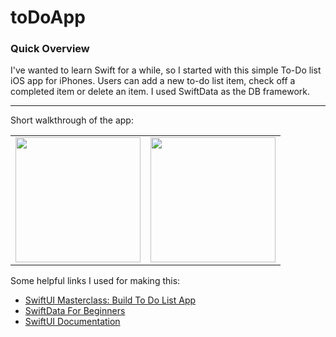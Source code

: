 # toDoApp

### Quick Overview

I've wanted to learn Swift for a while, so I started with this simple To-Do list iOS app for iPhones. Users can add a new to-do list item, check off a completed item or delete an item. I used SwiftData as the DB framework.

------------------------

Short walkthrough of the app:
<table align=center>
  <tr>
    <td>
      <img src="https://media.giphy.com/media/v1.Y2lkPTc5MGI3NjExdWxjMzBxNDYzbmpya3NweWloZHZ2em1vdzRrY2V6ZWFid215cTdzbSZlcD12MV9pbnRlcm5hbF9naWZfYnlfaWQmY3Q9Zw/laLFLCr0cseDvo30NA/giphy.gif" width="200">
    </td>
    <td>
      <img src="https://media.giphy.com/media/v1.Y2lkPTc5MGI3NjExYXUweDRpZ2Rtbmw0OWxxOHoxc2o0eTNseThjOHJrazlnZ2NjeWVybiZlcD12MV9pbnRlcm5hbF9naWZfYnlfaWQmY3Q9Zw/iymF5fuCXO8FnEkrbc/giphy.gif" width="200">
    </td>
   </tr> 
  </td>
  </tr>
</table>


Some helpful links I used for making this:
* [SwiftUI Masterclass: Build To Do List App](https://youtu.be/t_mypMqSXNw?si=X_Ps5dKs13kE97d3)
* [SwiftData For Beginners](https://youtu.be/kLNNNXD8X2U?si=2_HYDwyteXtpFIwy)
* [SwiftUI Documentation](https://developer.apple.com/documentation/swiftui/scroll-views)
  
